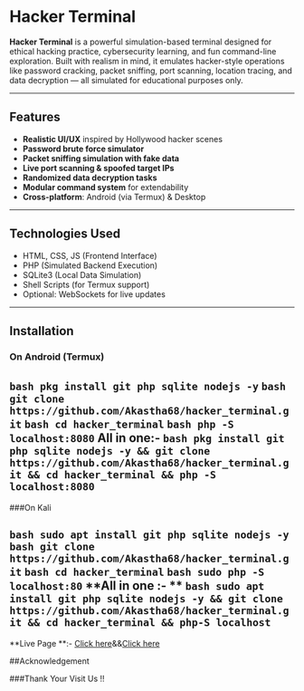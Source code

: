# Hacker Terminal

**Hacker Terminal** is a powerful simulation-based terminal designed for ethical hacking practice, cybersecurity learning, and fun command-line exploration. Built with realism in mind, it emulates hacker-style operations like password cracking, packet sniffing, port scanning, location tracing, and data decryption — all simulated for educational purposes only.

---

## Features

- **Realistic UI/UX** inspired by Hollywood hacker scenes
- **Password brute force simulator**
- **Packet sniffing simulation with fake data**
- **Live port scanning & spoofed target IPs**
- **Randomized data decryption tasks**
- **Modular command system** for extendability
- **Cross-platform**: Android (via Termux) & Desktop

---

## Technologies Used

- HTML, CSS, JS (Frontend Interface)
- PHP (Simulated Backend Execution)
- SQLite3 (Local Data Simulation)
- Shell Scripts (for Termux support)
- Optional: WebSockets for live updates

---

## Installation

### On Android (Termux)

```bash pkg install git php sqlite nodejs -y```
```bash git clone https://github.com/Akastha68/hacker_terminal.git```
```bash cd hacker_terminal```
```bash php -S localhost:8080```
**All in one:-** ```bash pkg install git php sqlite nodejs -y && git clone https://github.com/Akastha68/hacker_terminal.git && cd hacker_terminal && php -S localhost:8080```
---

###On Kali 

```bash sudo apt install git php sqlite nodejs -y```
```bash git clone https://github.com/Akastha68/hacker_terminal.git```
```bash cd hacker_terminal```
```bash sudo php -S localhost:80```
**All in one :- ** ```bash sudo apt install git php sqlite nodejs -y && git clone https://github.com/Akastha68/hacker_terminal.git && cd hacker_terminal && php-S localhost```
---

**Live Page **:- <a href="akashk.unaux.com/hacker">Click here</a>&&<a href="akastha68.github.io/hacker_terminal">Click here</a>

##Acknowledgement

###Thank Your Visit Us !!
